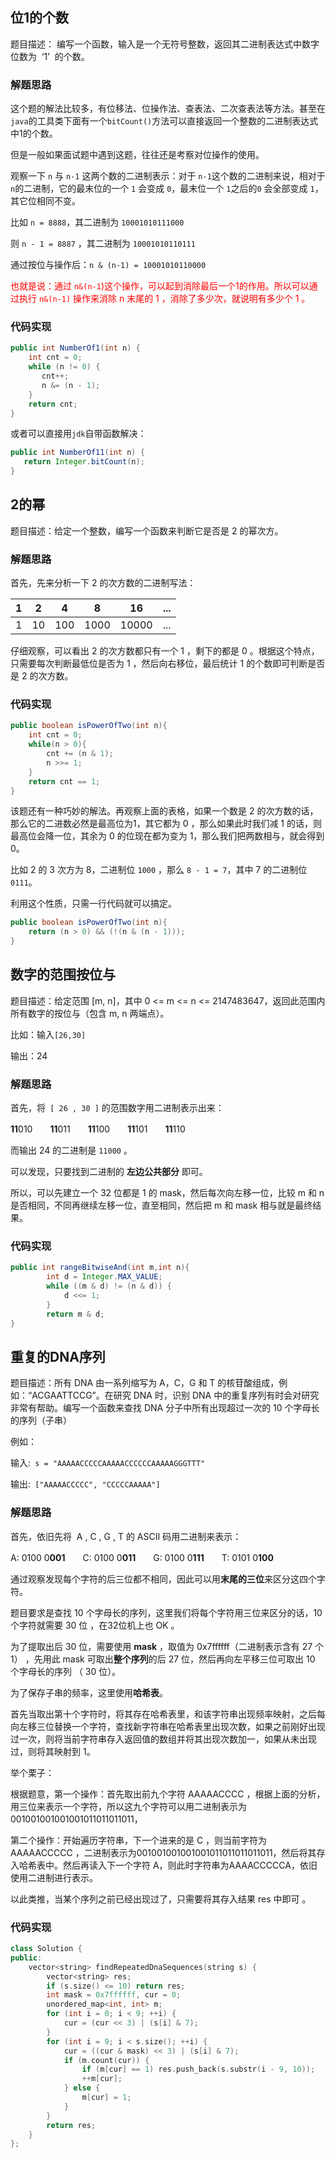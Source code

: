 ## 位1的个数

<div class="note info">题目描述：	编写一个函数，输入是一个无符号整数，返回其二进制表达式中数字位数为  ‘1’  的个数。 </div>

### 解题思路

这个题的解法比较多，有位移法、位操作法、查表法、二次查表法等方法。甚至在`java`的工具类下面有一个`bitCount()`方法可以直接返回一个整数的二进制表达式中1的个数。

但是一般如果面试题中遇到这题，往往还是考察对位操作的使用。

观察一下 `n` 与 `n-1` 这两个数的二进制表示：对于 `n-1`这个数的二进制来说，相对于`n`的二进制，它的最末位的一个 `1` 会变成 `0`，最末位一个 `1`之后的`0` 会全部变成 `1`，其它位相同不变。

比如 `n = 8888`，其二进制为 `10001010111000`

则 `n - 1 = 8887` ，其二进制为 `10001010110111`

通过按位与操作后：`n & (n-1) = 10001010110000 `

<font color="red">也就是说：通过 `n&(n-1`)这个操作，可以起到消除最后一个1的作用。所以可以通过执行 `n&(n-1)` 操作来消除 n 末尾的 1 ，消除了多少次，就说明有多少个 1 。  </font>

### 代码实现

```java
public int NumberOf1(int n) {
    int cnt = 0;
    while (n != 0) {
       cnt++;
       n &= (n - 1);
    }
    return cnt;
}
```

或者可以直接用`jdk`自带函数解决：

```java
public int NumberOf11(int n) {
   return Integer.bitCount(n);
}
```

## 2的幂

<div class="note info">题目描述：给定一个整数，编写一个函数来判断它是否是 2 的幂次方。</div>

### 解题思路

首先，先来分析一下 2 的次方数的二进制写法： 

|  1   |  2   |  4   |  8   |  16   | ...  |
| :--: | :--: | :--: | :--: | :---: | :--: |
|  1   |  10  | 100  | 1000 | 10000 | ...  |

仔细观察，可以看出 2 的次方数都只有一个 1 ，剩下的都是 0 。根据这个特点，只需要每次判断最低位是否为 1 ，然后向右移位，最后统计 1 的个数即可判断是否是 2 的次方数。 

### 代码实现

```java
public boolean isPowerOfTwo(int n){
    int cnt = 0;
    while(n > 0){
        cnt += (n & 1);
        n >>= 1;
    }
    return cnt == 1; 
}
```

该题还有一种巧妙的解法。再观察上面的表格，如果一个数是 2 的次方数的话，那么它的二进数必然是最高位为1，其它都为 0 ，那么如果此时我们减 1 的话，则最高位会降一位，其余为 0 的位现在都为变为 1，那么我们把两数相与，就会得到 0。

比如 2 的 3 次方为 8，二进制位 `1000` ，那么 `8 - 1 = 7`，其中 7 的二进制位` 0111`。

利用这个性质，只需一行代码就可以搞定。 

```java
public boolean isPowerOfTwo(int n){
    return (n > 0) && (!(n & (n - 1)));
}
```

## 数字的范围按位与

<div class="note info">题目描述：给定范围 [m, n]，其中 0 <= m <= n <= 2147483647，返回此范围内所有数字的按位与（包含 m, n 两端点）。 </div>

比如：输入`[26,30]`

输出：24

### 解题思路

首先，将` [ 26 , 30 ]` 的范围数字用二进制表示出来：

**11**010　　**11**011　　**11**100　　**11**101　　**11**110

而输出 24 的二进制是 `11000` 。

可以发现，只要找到二进制的 **左边公共部分** 即可。

 所以，可以先建立一个 32 位都是 1 的 mask，然后每次向左移一位，比较 m 和 n 是否相同，不同再继续左移一位，直至相同，然后把 m 和 mask 相与就是最终结果。 

### 代码实现

```java
public int rangeBitwiseAnd(int m,int n){
        int d = Integer.MAX_VALUE;
        while ((m & d) != (n & d)) {
            d <<= 1;
        }
        return m & d;
}
```

## 重复的DNA序列

<div class="note info">题目描述：所有 DNA 由一系列缩写为 A，C，G 和 T 的核苷酸组成，例如：“ACGAATTCCG”。在研究 DNA 时，识别 DNA 中的重复序列有时会对研究非常有帮助。编写一个函数来查找 DNA 分子中所有出现超过一次的 10 个字母长的序列（子串）  </div>

例如：

输入:` s = "AAAAACCCCCAAAAACCCCCCAAAAAGGGTTT"  `

输出:` ["AAAAACCCCC", "CCCCCAAAAA"] `

### 解题思路

首先，依旧先将  A , C , G , T 的 ASCII 码用二进制来表示： 

A: 0100 0**001**　　C: 0100 0**011**　　G: 0100 0**111**　　T: 0101 0**100** 

通过观察发现每个字符的后三位都不相同，因此可以用**末尾的三位**来区分这四个字符。

题目要求是查找 10 个字母长的序列，这里我们将每个字符用三位来区分的话，10 个字符就需要 30 位 ，在32位机上也 OK 。

为了提取出后 30 位，需要使用 **mask** ，取值为 0x7ffffff（二进制表示含有 27 个 1） ，先用此 mask 可取出**整个序列**的后 27 位，然后再向左平移三位可取出 10 个字母长的序列 （ 30 位）。

为了保存子串的频率，这里使用**哈希表**。

首先当取出第十个字符时，将其存在哈希表里，和该字符串出现频率映射，之后每向左移三位替换一个字符，查找新字符串在哈希表里出现次数，如果之前刚好出现过一次，则将当前字符串存入返回值的数组并将其出现次数加一，如果从未出现过，则将其映射到 1。

举个栗子：

根据题意，第一个操作：首先取出前九个字符 AAAAACCCC ，根据上面的分析，用三位来表示一个字符，所以这九个字符可以用二进制表示为 001001001001001011011011011，

第二个操作：开始遍历字符串，下一个进来的是 C ，则当前字符为 AAAAACCCCC ，二进制表示为001001001001001011011011011011，然后将其存入哈希表中。然后再读入下一个字符 A，则此时字符串为AAAACCCCCA，依旧使用二进制进行表示。

以此类推，当某个序列之前已经出现过了，只需要将其存入结果 res 中即可 。

### 代码实现

```c++
class Solution {
public:
    vector<string> findRepeatedDnaSequences(string s) {
        vector<string> res;
        if (s.size() <= 10) return res;
        int mask = 0x7ffffff, cur = 0;
        unordered_map<int, int> m;
        for (int i = 0; i < 9; ++i) {
            cur = (cur << 3) | (s[i] & 7);
        }
        for (int i = 9; i < s.size(); ++i) {
            cur = ((cur & mask) << 3) | (s[i] & 7);
            if (m.count(cur)) {
                if (m[cur] == 1) res.push_back(s.substr(i - 9, 10));
                ++m[cur]; 
            } else {
                m[cur] = 1;
            }
        }
        return res;
    }
};
```